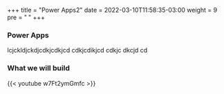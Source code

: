 +++
title = "Power Apps2"
date = 2022-03-10T11:58:35-03:00
weight = 9
pre = "<b> </b>"
+++

### Power Apps

lcjckldjckdjcdkjcdkjcd cdkjcdikjcd cdkjc dkcjd cd

### What we will build
{{< youtube w7Ft2ymGmfc >}}